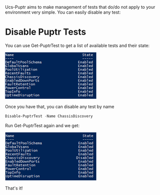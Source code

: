 Ucs-Puptr aims to make management of tests that do/do not apply to your environment very simple.
You can easily disable any test:

# Disable Puptr Tests

You can use Get-PuptrTest to get a list of available tests and their state:

[![Source](images/get-puptrtest.png)](images/get-puptrtest.png)

Once you have that, you can disable any test by name

```PowerShell
Disable-PuptrTest -Name ChassisDiscovery
```

Run Get-PuptrTest again and we get:

[![Source](images/disable-puptrtest.png)](images/disable-puptrtest.png)

That's it!